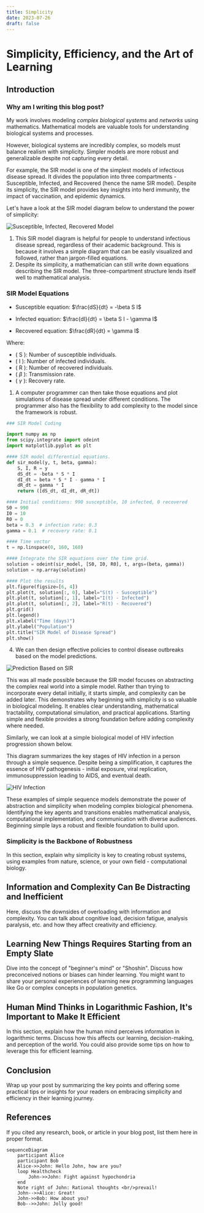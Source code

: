```yaml
---
title: Simplicity
date: 2023-07-26
draft: false
---
```


# Simplicity, Efficiency, and the Art of Learning

## Introduction

### Why am I writing this blog post?

My work involves modeling *complex biological systems* and *networks* using mathematics. Mathematical models are valuable tools for understanding biological systems and processes. 

However, biological systems are incredibly complex, so models must balance realism with simplicity. Simpler models are more robust and generalizable despite not capturing every detail.

For example, the SIR model is one of the simplest models of infectious disease spread. It divides the population into three compartments - Susceptible, Infected, and Recovered (hence the name SIR model). Despite its simplicity, the SIR model provides key insights into herd immunity, the impact of vaccination, and epidemic dynamics. 


Let's have a look at the SIR model diagram below to understand the power of simplicity:

![Susceptible, Infected, Recovered Model](sir.svg)



1. This SIR model diagram is helpful for people to understand infectious disease spread, regardless of their academic background. This is because it involves a simple diagram that can be easily visualized and followed, rather than jargon-filled equations.
2. Despite its simplicity, a mathematician can still write down equations describing the SIR model. The three-compartment structure lends itself well to mathematical analysis.

### SIR Model Equations

- Susceptible equation:
  $\frac{dS}{dt} = -\beta S I$

- Infected equation:
  $\frac{dI}{dt} = \beta S I - \gamma I$

- Recovered equation:
  $\frac{dR}{dt} = \gamma I$

Where:

- \( S \): Number of susceptible individuals.
- \( I \): Number of infected individuals.
- \( R \): Number of recovered individuals.
- \( $\beta$ \): Transmission rate.
- \( $\gamma$ \): Recovery rate.

1. A computer programmer can then take those equations and plot simulations of disease spread under different conditions. The programmer also has the flexibility to add complexity to the model since the framework is robust.

``` python
### SIR Model Coding

import numpy as np
from scipy.integrate import odeint
import matplotlib.pyplot as plt

#### SIR model differential equations.
def sir_model(y, t, beta, gamma):
    S, I, R = y
    dS_dt = -beta * S * I
    dI_dt = beta * S * I - gamma * I
    dR_dt = gamma * I
    return ([dS_dt, dI_dt, dR_dt])

#### Initial conditions: 990 susceptible, 10 infected, 0 recovered
S0 = 990
I0 = 10
R0 = 0
beta = 0.3  # infection rate: 0.3
gamma = 0.1  # recovery rate: 0.1

#### Time vector
t = np.linspace(0, 160, 160)

#### Integrate the SIR equations over the time grid.
solution = odeint(sir_model, [S0, I0, R0], t, args=(beta, gamma))
solution = np.array(solution)

#### Plot the results
plt.figure(figsize=[6, 4])
plt.plot(t, solution[:, 0], label="S(t) - Susceptible")
plt.plot(t, solution[:, 1], label="I(t) - Infected")
plt.plot(t, solution[:, 2], label="R(t) - Recovered")
plt.grid()
plt.legend()
plt.xlabel("Time (days)")
plt.ylabel("Population")
plt.title("SIR Model of Disease Spread")
plt.show()
```



4. We can then design effective policies to control disease outbreaks based on the model predictions.

![Prediction Based on SIR](sir_plot.png)

This was all made possible because the SIR model focuses on abstracting the complex real world into a simple model. Rather than trying to incorporate every detail initially, it starts simple, and complexity can be added later. This demonstrates why beginning with simplicity is so valuable in biological modeling. It enables clear understanding, mathematical tractability, computational simulation, and practical applications. Starting simple and flexible provides a strong foundation before adding complexity where needed.

Similarly, we can look at a simple biological model of HIV infection progression shown below.

This diagram summarizes the key stages of HIV infection in a person through a simple sequence. Despite being a simplification, it captures the essence of HIV pathogenesis - initial exposure, viral replication, immunosuppression leading to AIDS, and eventual death. 

![HIV Infection](hiv.svg)

These examples of simple sequence models demonstrate the power of abstraction and simplicity when modeling complex biological phenomena. Identifying the key agents and transitions enables mathematical analysis, computational implementation, and communication with diverse audiences. Beginning simple lays a robust and flexible foundation to build upon. 

### Simplicity is the Backbone of Robustness

In this section, explain why simplicity is key to creating robust systems, using examples from nature, science, or your own field - computational biology.

## Information and Complexity Can Be Distracting and Inefficient

Here, discuss the downsides of overloading with information and complexity. You can talk about cognitive load, decision fatigue, analysis paralysis, etc. and how they affect creativity and efficiency.

## Learning New Things Requires Starting from an Empty Slate

Dive into the concept of "beginner's mind" or "Shoshin". Discuss how preconceived notions or biases can hinder learning. You might want to share your personal experiences of learning new programming languages like Go or complex concepts in population genetics.

## Human Mind Thinks in Logarithmic Fashion, It's Important to Make It Efficient

In this section, explain how the human mind perceives information in logarithmic terms. Discuss how this affects our learning, decision-making, and perception of the world. You could also provide some tips on how to leverage this for efficient learning.

## Conclusion

Wrap up your post by summarizing the key points and offering some practical tips or insights for your readers on embracing simplicity and efficiency in their learning journey.

## References

If you cited any research, book, or article in your blog post, list them here in proper format.


```mermaid
sequenceDiagram
    participant Alice
    participant Bob
    Alice->>John: Hello John, how are you?
    loop Healthcheck
        John->>John: Fight against hypochondria
    end
    Note right of John: Rational thoughts <br/>prevail!
    John-->>Alice: Great!
    John->>Bob: How about you?
    Bob-->>John: Jolly good!
```
